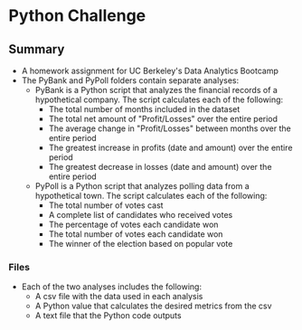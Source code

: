 # Python Challenge
## Summary
* A homework assignment for UC Berkeley's Data Analytics Bootcamp
* The PyBank and PyPoll folders contain separate analyses:
    * PyBank is a Python script that analyzes the financial records of a hypothetical company. The script calculates each of the following:
        * The total number of months included in the dataset
        * The total net amount of "Profit/Losses" over the entire period
        * The average change in "Profit/Losses" between months over the entire period
        * The greatest increase in profits (date and amount) over the entire period
        * The greatest decrease in losses (date and amount) over the entire period
     * PyPoll is a Python script that analyzes polling data from a hypothetical town. The script calculates each of the following:
        * The total number of votes cast
        * A complete list of candidates who received votes
        * The percentage of votes each candidate won
        * The total number of votes each candidate won
        * The winner of the election based on popular vote
### Files
* Each of the two analyses includes the following:
   * A csv file with the data used in each analysis
   * A Python value that calculates the desired metrics from the csv
   * A text file that the Python code outputs
        
